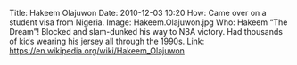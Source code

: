 Title: Hakeem Olajuwon
Date: 2010-12-03 10:20
How: Came over on a student visa from Nigeria.
Image: Hakeem.Olajuwon.jpg
Who: Hakeem “The Dream”! Blocked and slam-dunked his way to NBA victory. Had thousands of kids wearing his jersey all through the 1990s.
Link: https://en.wikipedia.org/wiki/Hakeem_Olajuwon
